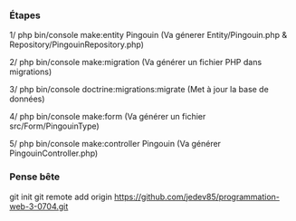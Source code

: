 ###  Étapes

1/ php bin/console make:entity
Pingouin (Va génerer Entity/Pingouin.php & Repository/PingouinRepository.php)

2/ php bin/console make:migration
(Va générer un fichier PHP dans migrations)

3/ php bin/console doctrine:migrations:migrate
(Met à jour la base de données)

4/ php bin/console make:form
(Va générer un fichier src/Form/PingouinType)

5/ php bin/console make:controller
Pingouin (Va générer PingouinController.php)





### Pense bête

git init
git remote add origin https://github.com/jedev85/programmation-web-3-0704.git
